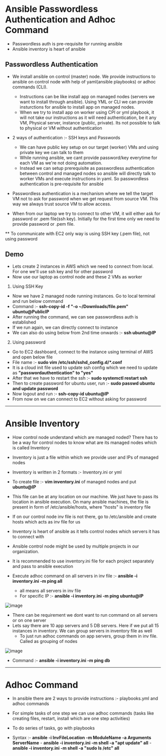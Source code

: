 # Ansible Passwordless Authentication and Adhoc Command

- Passwordless auth is pre-requisite for running ansible
- Ansible inventory is heart of ansible

Passwordless Authentication
-
- We install ansible on control (master) node. We provide instructions to ansible on control node with help of yaml(ansible playbooks) or adhoc commands (CLI).
  - Instructions can be like install app on managed nodes (servers we want to install through ansible). Using YML or CLI we can provide insturctions for ansible to install app on managed nodes.
  - When we try to install app on worker using CPI or yml playbook, it will not take our instructions as it will need authentication, be it any VM, Physical server, instance (public, private). Its not possible to talk to physical or VM without authentication

- 2 ways of authentication :- SSH keys and Passwords
  - We can have public key setup on our target (worker) VMs and using private key we can talk to them
  - While running ansible, we cant provide password/key everytime for each VM as we're not doing automation.
  - Instead we can setup prerequisite as passwordless authentication between control and managed nodes so ansible will directly talk to worker VMs and execute instructions in yaml. So passwordless authentication is pre-requisite for ansible

- Passwordless authentication is a mechanism where we tell the target VM not to ask for password when we get request from source VM. This way we always trust source VM to allow access.

- When from our laptop we try to connect to other VM, it will either ask for password or .pem file(ssh key). Initially for the first time only we need to provide password or .pem file.

** To communicate with EC2 only way is using SSH key (.pem file), not using password

Demo
-
- Lets create 2 instances in AWS which we need to connect from local. For one we'll use ssh key and for other password
- Now use our laptop as control node and these 2 VMs as worker

1. Using SSH Key
- Now we have 2 managed node running instances. Go to local terminal and run below command
- Command :- **ssh-copy-id -f "-o ~/Downloads/file.pem" ubuntu@PublicIP**
- After running the command, we can see passwordless auth is established
- If we run again, we can directly connect to instance
- We can also do using below from 2nd time onwards :- **ssh ubuntu@IP**

2.   Using password
- Go to EC2 dashboard, connect to the instance using terminal of AWS and open below file
- File name :- **sudo vim /etc/ssh/sshd_config.d/*.conf**
- It is a cloud init file used to update ssh config which we need to update as **"passwordauthentication" to "yes"**
- After that we have to restart the ssh :- **sudo systemctl restart ssh** 
- Then to create password for ubuntu user, run :- **sudo passwd ubuntu and update password**
- Now logout and run :-  **ssh-copy-id ubuntu@IP**
- From now on we can connect to EC2 without asking for password

-------------------------------------------------------------------------------------------------------

# Ansible Inventory

- How control node understand which are managed noded? There has to be a way for control nodes to know what are its managed nodes which is called Inventory
- Inventory is just a file within which we provide user and IPs of managed nodes
- Inventory is written in 2 formats :- Inventory.ini or yml

- To create file :- **vim inventory.ini** of managed nodes and put **ubuntu@IP**
- This file can be at any location on our machine. We just have to pass its location in ansible execution. On many ansible machines, the file is present in form of /etc/ansible/hosts, where "hosts" is inventory file
- If on our control node inv file is not there, go to /etc/ansible and create hosts which acts as inv file for us

- Inventory is heart of ansible as it tells control nodes which servers it has to connect with
- Ansible control node might be used by multiple projects in our organization.

- It is recommended to use inventory.ini file for each project separately and pass to ansible execution

- Execute adhoc command on all servers in inv file :- **ansible -i inventory.ini -m ping all**
  - all means all servers in inv file
  - For specific IP :- **ansible -i inventory.ini -m ping ubuntu@IP**

![image](https://github.com/user-attachments/assets/87f10979-b19d-45c4-af80-b1d92d8111ab)

- There can be requirement we dont want to run command on all servers or on one server
- Lets say there are 10 app servers and 5 DB servers. Here if we put all 15 instances in inventory. We can group servers in inventory file as well
  - To just run adhoc commands on app servers, group them in inv file. Called as grouping of nodes

![image](https://github.com/user-attachments/assets/a1f10930-a6ce-45c6-a337-d573690207c6)

  - Command :- **ansible -i inventory.ini -m ping db**

-------------------------------------------------------------------------------------------------------

# Adhoc Command

- In ansible there are 2 ways to provide instructions :- playbooks.yml and adhoc commands
- For simple tasks of one step we can use adhoc commands (tasks like creating files, restart, install which are one step activities)  
- To do series of tasks, go with playbooks

- Syntax :- **ansible -i InvFileLocation -m ModuleName -a Arguments ServerName**
          - **ansible -i inventory.ini -m shell -a "apt update" all**
          - **ansible -i inventory.ini -m shell -a "sudo ls /etc" all**

